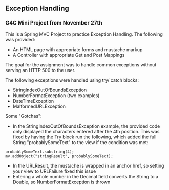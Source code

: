 ## Exception Handling

### G4C Mini Project from November 27th

This is a Spring MVC Project to practice Exception Handling. The following was provided:

* An HTML page with appropriate forms and mustache markup
* A Controller with appropriate Get and Post Mappings

The goal for the assignment was to handle common exceptions without serving an HTTP 500 to the user.

The following exceptions were handled using try/ catch blocks:

* StringIndexOutOfBoundsException
* NumberFormatException (two examples)
* DateTimeException
* MalformedURLException

Some "Gotchas":

* In the StringIndexOutOfBoundsException example, the provided code only displayed the characters entered after the 4th position. This was fixed by having the Try block run the following, which added the full String "probablySomeText" to the view if the condition was met:

```			
probablySomeText.substring(4);
mv.addObject("stringResult", probablySomeText); 

```

* In the URLResult, the mustache is wrapped in an anchor href, so setting your view to URLFailure fixed this issue
* Entering a whole number in the Decimal field converts the String to a Double, so NumberFormatException is thrown 
